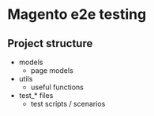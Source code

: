 # Magento e2e testing

## Project structure

* models
    * page models
* utils
    * useful functions
* test_* files
    * test scripts / scenarios
